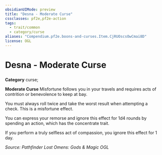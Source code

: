 ```yaml
---
obsidianUIMode: preview
title: "Desna - Moderate Curse"
cssclasses: pf2e,pf2e-action
tags:
  - trait/common
  - category/curse
aliases: "Compendium.pf2e.boons-and-curses.Item.CjRUOscsOwCmai8D"
license: OGL
---
```

# Desna - Moderate Curse

### 

**Category** curse; 




**Moderate Curse** Misfortune follows you in your travels and requires acts of contrition or benevolence to keep at bay.

You must always roll twice and take the worst result when attempting a check. This is a misfortune effect.

You can express your remorse and ignore this effect for 1d4 rounds by spending an action, which has the concentrate trait.

If you perform a truly selfless act of compassion, you ignore this effect for 1 day.

*Source: Pathfinder Lost Omens: Gods & Magic*
*OGL*